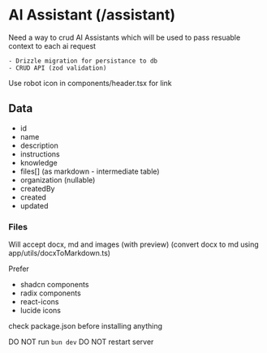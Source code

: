 # AI Assistant (/assistant)
Need a way to crud AI Assistants which will be used to pass resuable context to each ai request

    - Drizzle migration for persistance to db
    - CRUD API (zod validation)

Use robot icon in components/header.tsx for link  

## Data
- id
- name
- description
- instructions
- knowledge
- files[] (as markdown - intermediate table)
- organization (nullable)
- createdBy
- created
- updated

### Files

Will accept docx, md and images (with preview)
(convert docx to md using app/utils/docxToMarkdown.ts) 

Prefer 
- shadcn components
- radix components
- react-icons
- lucide icons

check package.json before installing anything

DO NOT run `bun dev`
DO NOT restart server